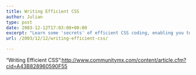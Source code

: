 ```yaml
---
title: Writing Efficient CSS
author: Julian
type: post
date: 2003-12-12T17:03:08+00:00
excerpt: "Learn some 'secrets' of efficient CSS coding, enabling you to pare that style sheet right down to the bare bones..."
url: /2003/12/12/writing-efficient-css/

---
```

&#8220;Writing Efficient CSS&#8221;:http://www.communitymx.com/content/article.cfm?cid=A43B828960590F55